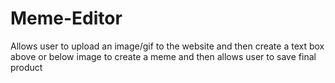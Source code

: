 # Meme-Editor
Allows user to upload an image/gif to the website and then create a text box above or below image to create a meme and then allows user to save final product
